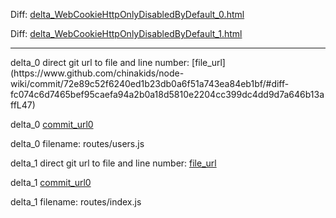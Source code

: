 Diff: [delta_WebCookieHttpOnlyDisabledByDefault_0.html](./delta_WebCookieHttpOnlyDisabledByDefault_0.html)

Diff: [delta_WebCookieHttpOnlyDisabledByDefault_1.html](./delta_WebCookieHttpOnlyDisabledByDefault_1.html)

<hr>
delta_0 direct git url to file and line number: [file_url](https://www.github.com/chinakids/node-wiki/commit/72e89c52f6240ed1b23db0a6f51a743ea84eb1bf/#diff-fc074c6d7465bef95caefa94a2b0a18d5810e2204cc399dc4dd9d7a646b13affL47)

delta_0 [commit_url0](https://www.github.com/chinakids/node-wiki/commit/72e89c52f6240ed1b23db0a6f51a743ea84eb1bf)

delta_0 filename: routes/users.js



delta_1 direct git url to file and line number: [file_url](https://www.github.com/rni-l/canvas-Image-processing/commit/944464663997ae5e6f2a231d1eb9705fb6d5bc0a/#diff-103b73514ced7155e7e33849be2ab49fcbf55e6ff018e0e5356a82d74e6c7e09L78)

delta_1 [commit_url0](https://www.github.com/rni-l/canvas-Image-processing/commit/944464663997ae5e6f2a231d1eb9705fb6d5bc0a)

delta_1 filename: routes/index.js



